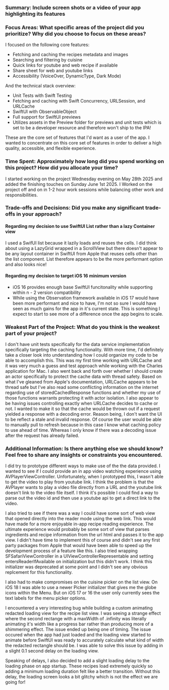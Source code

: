 ### **Summary: Include screen shots or a video of your app highlighting its features**

### **Focus Areas: What specific areas of the project did you prioritize? Why did you choose to focus on these areas?**
I focused on the following core features:
- Fetching and caching the recipes metadata and images
- Searching and filtering by cuisine
- Quick links for youtube and web recipe if available
- Share sheet for web and youtube links
- Accessibility (VoiceOver, DynamicType, Dark Mode)

And the technical stack overview:
- Unit Tests with Swift Testing
- Fetching and caching with Swift Concurrency, URLSession, and URLCache
- SwiftUI with ObservableObject
- Full support for SwiftUI previews
- Utilizes assets in the Preview folder for previews and unit tests which is set to be a developer resource and therefore won't ship to the IPA!

These are the core set of features that I'd want as a user of the app. I wanted to concentrate on this core set of features in order to deliver a high quality, accessible, and flexible experience. 


### **Time Spent: Approximately how long did you spend working on this project? How did you allocate your time?**
I started working on the project Wednesday evening on May 28th 2025 and added the finishing touches on Sunday June 1st 2025. I Worked on the project off and on in 1-2 hour work sessions while balancing other work and responsibilities.

### **Trade-offs and Decisions: Did you make any significant trade-offs in your approach?**

#### **Regarding my decision to use SwiftUI List rather than a lazy Container view**
I used a SwifUI list because it lazily loads and reuses the cells. I did think about using a LazyGrid wrapped in a ScrollView but there doesn't appear to be any layout container in SwiftUI from Apple that reuses cells other than the list component. List therefore appears to be the more performant option and also looks nice!

#### **Regarding my decision to target iOS 16 minimum version** 
- iOS 16 provides enough base SwiftUI funcitonality while supporting within n - 2 version compatibility
- While using the Observation framework available in iOS 17 would have been more performant and nice to have, I'm not so sure I would have seen as much gains for the app in it's current state. This is something I expect to start to see more of a difference once the app begins to scale.

### Weakest Part of the Project: What do you think is the weakest part of your project?
I don't have unit tests specifically for the data service implementation specifically targeting the caching functionality. With more time, I'd definitely take a closer look into understanding how I could organize my code to be able to accomplish this. This was my first time working with URLCache and it was very much a guess and test approach while working with the Charles application for Mac. I also went back and forth over whether I should create an actor specifically to protect the cache data with thread safety. Based on what I've gleaned from Apple's documentation, URLCache appears to be thread safe but I've also read some conflicting information on the internet regarding use of storedCachedResponse functions and whether my use of those functions warrants protecting it with actor isolation.
I also appear to be having issues controlling exactly when URLCache decides to cache or not. I wanted to make it so that the cache would be thrown out if a request yielded a response with a decoding error. Reason being, I don't want the UI to be reflect a stale and invalid response. Of course the user would be able to manually pull to refresh because in this case I know what caching policy to use ahead of time. Whereas I only know if there was a decoding issue after the request has already failed.


### **Additional Information: Is there anything else we should know? Feel free to share any insights or constraints you encountered.**
I did try to prototype different ways to make use of the the data provided. I wanted to see if I could provide an in app video watching experience using AVPlayerViewController. Unfortunately, when I prototyped this, I wasn't able to get the video to play from youtube link. I think the problem is that the AVPlayer wants to play a video file directly from a URL and the youtube link doesn't link to the video file itself. I think it's possible I could find a way to parse out the video id and then use a youtube api to get a direct link to the video.

I also tried to see if there was a way I could have some sort of web view that opened directly into the reader mode using the web link. This would have made for a more enjoyable in-app recipe reading experience. The ultimate experience would probably be some sort of view that parses ingredients and recipe information from the url html and passes it to the app view. I didn't have time to implement this of course and didn't see any first party packages from Apple that would have been able to speed up the development process of a feature like this. I also tried wrapping SFSafariViewController in a UIViewControllerRepresentable and setting entersReaderIfAvailable on initialization but this didn't work. I think this initializer was deprecated at some point and I didn't see any obvious replcement for this functionality.

I also had to make compromises on the cuisine picker on the list view. On iOS 18 I was able to use a newer Picker initializer that gives me the globe icons within the Menu. But on iOS 17 or 16 the user only currently sees the text labels for the menu picker options.

I encountered a very interesting bug while building a custom animating redacted loading view for the recipe list view. I was seeing a strange effect where the second rectange with a maxWidth of .infinity was literally animating it's width like a progress bar rather than producing more of a shimmering effect. The issue ended up being one of timing. The issue occured when the app had just loaded and the loading view started to animate before SwiftUI was ready to accurately calculate what kind of width the redacted rectangle should be. I was able to solve this issue by adding in a slight 0.1 second delay on the loading view.

Speaking of delays, I also decided to add a slight loading delay to the loading phase on app startup. These recipes load extremely quickly so adding a minimum loading duration felt like a better transition. Without this delay, the loading screen looks a bit glitchy which is not the effect we are going for!


